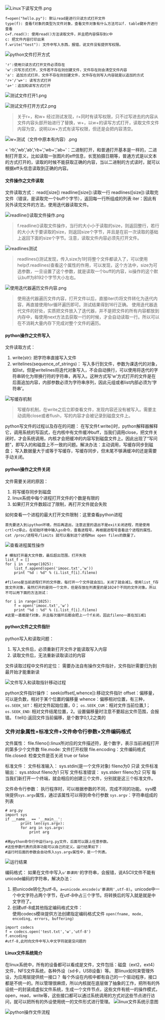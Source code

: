 ![Linux下读写文件.png](http://upload-images.jianshu.io/upload_images/1779926-4134807ab6a314dc.png?imageMogr2/auto-orient/strip%7CimageView2/2/w/1240)
```
f=open("hello.py"): 默认read是进行只读方式打开文件
type(f): 查看f对象的类型为文件对象，查看文件对象有什么方法可以f. table键补齐进行查看
c=f.read(): 使用read()方法读取文件，并且把内容保存到c中
c: 把文件内容打印出来
f.write("test"): 文件中写入东西，报错，说文件没有提供写权限。
```

![python文件打开方式](http://upload-images.jianshu.io/upload_images/1779926-9bf9c2dca4f7999b.png?imageMogr2/auto-orient/strip%7CimageView2/2/w/1240)
```
'r':使用只读方式打开文件必须存在
'w':只写方式打开，文件若不存在则创建文件，文件存在则会清空文件内容
'a': 追加方式打开，文件不存在则创建文件，文件存在则写入内容就是以追加的方式
'r+'/'w+': 读写方式打开
'a+'：追加和读写方式打开
```
![测试文件打开1.png](http://upload-images.jianshu.io/upload_images/1779926-121acbdb2fbf245e.png?imageMogr2/auto-orient/strip%7CimageView2/2/w/1240)

![测试文件打开方式2.png](http://upload-images.jianshu.io/upload_images/1779926-180708be08c00183.png?imageMogr2/auto-orient/strip%7CimageView2/2/w/1240)

> 关于r+，和w+ 经过测试发现，r+同时有读写权限，只不过写进去的内容从文件内容头部开始进行了替换，w+，以w+的读写方式打开，读取文件文件内容为空，说明以w+方式有读写权限，但还是会把内容清空。

![w+测试（文件中原本有内容）.png](http://upload-images.jianshu.io/upload_images/1779926-85226f9ebcb3cbbd.png?imageMogr2/auto-orient/strip%7CimageView2/2/w/1240)

< 'rb','wb','ab','rb+','wb+','ab+'：二进制打开，和普通打开基本是一样的，二进制打开意义，比如读取一张图片的eff信息，长宽拍摄日期等，普通方式是以文本的方式打开的，读取的时候不能获取正确的内容，当以二进制的方式读时，就可以根据eff头信息读取到正确的内容。

#### 文件操作之文件读取
文件读取方式：
read([size])
readline([size]):读取一行
readlines([size]):读取完文件（错误，是读取完一个buff个字节），返回每一行所组成的列表
iter：因此有另外读完文件的方法，使用迭代器读取文件。

![readline()读取文件操作.png](http://upload-images.jianshu.io/upload_images/1779926-eacd69524a4ea1d1.png?imageMogr2/auto-orient/strip%7CimageView2/2/w/1240)
> f.readline()读取文件操作，当行的大小小于读取的size，则返回整行，若行的大小大于要读取的size，则返回size个字节，并且是在前一次读取的基础上返回下面的size个字节。注意，读取文件内容必须先打开文件。

![readlines测试](http://upload-images.jianshu.io/upload_images/1779926-7ba17f67fb41b918.png?imageMogr2/auto-orient/strip%7CimageView2/2/w/1240)
> readlines()测试发现，传入size为1时将整个文件都读入了，可以使用help(f.readlines)查看这个属性的作用，可以发现，这个方法中，size为可选参数，一旦设置了这个参数，就是读取一个buff的内容，io操作的这个默认buff为8192个字节大小左右。


![使用迭代器遍历文件内容.png](http://upload-images.jianshu.io/upload_images/1779926-b95f5ddbb1caa338.png?imageMogr2/auto-orient/strip%7CimageView2/2/w/1240)
> 使用迭代器遍历文件内容，打开文件以后，直接iter(f)将文件转化为迭代内容，再直接使用for循环遍历即可。测试结果得到16行正确。
使用迭代器迭代文件的好处，实质把文件放入了迭代器，并不是把文件的所有内容都放到内存中，每使用next方法去获取一行的时候，才会自动读取一行。所以可以在不消耗大量内存下完成对整个文件的遍历。


#### python操作之文件写入
文件读取方式：
1. write(str): 把字符串直接写入文件
2. writelines(sequence_of_strings)： 写入多行到文件，参数为课迭代的对象，如list，但是writelines将迭代对象写入，不会自动换行，可以使用将迭代的字符串转化为带换行符的字符串，再写入。这种方式写‘w’方式打开的文件是在后面追加内容，内部参数必须为字符串序列，因此元组或者list内部必须为‘字符串’。

![写缓存机制](http://upload-images.jianshu.io/upload_images/1779926-5dc64f19da756496.png?imageMogr2/auto-orient/strip%7CimageView2/2/w/1240)
> 写缓存机制，在write之后立即查看文件，发现内容还没有被写入。需要主动调用close或者flush，写的内容才会被记录到磁盘文件上。

python写文件的过程以及存在的问题：
在写文件f.write()时，python解释器解释它，调用系统的写函式，在内核中有文件缓冲buff，当我们调用close，把文件关闭时，才会系统调用，内核才会把缓冲的内容写到磁盘文件上。因此出现了“写问题”，即写入的和磁盘上不一致的问题。解决办法：主动调用，写缓存同步到磁盘； 写入数据量大于或等于写缓存，写缓存同步，但末尾不够满缓冲的还是需要手动关闭。


#### python操作之文件关闭
文件需要关闭的原因：
1. 将写缓存同步到磁盘
2. linux系统中每个进程打开文件的个数是有限的
3. 如果打开文件数超过了限制，再打开文件就会失败 

如何查看一个进程的最大打开文件限制：这里查看python进程
```
首先要进入到ipython环境，然后再退出，注意这里的退出不是exit关闭进程，而是使用crtl+z停止。在初始环境中输入ps命令，查看进程号，再根据进程号查看这个进程的属性。cat /proc/进程号/limits 就可以看到这个进程Max open files的数量了。
```
![查看进程属性操作](http://upload-images.jianshu.io/upload_images/1779926-900a92da955611d5.png?imageMogr2/auto-orient/strip%7CimageView2/2/w/1240)



```
# 模拟打开最大文件数，最后超出范围，打开失败
list_f = []
for i in  range(1025):
	list_f.append(open('imooc.txt','w'))
	print "%d : %d" % (i.list_f[i].fileno)

#fileno是当前进程打开的文件数，每打开一个文件就会加1，关闭了就会减1。使用list_f存放文件对象，虽然打开的是同一个文件，但是存放在列表里的是1024个不同的文件对象。所以不可以用下面的方法测试：

for i in range(1025):
	f = open('imooc.txt','w')
	print "%d : %d" % (i.list_f[i].fileno)
#这里一直都是f对象，并且每次循环后都会把上一个f关闭，因此fileno一直在加1减1
```

#### python文件之文件指针
python写入和读取问题：
1. 写入文件后，必须重新打开文件才能读取写入内容
2. 读取文件后，无法重新读取读过的内容

文件读取过程中文件的定位：
需要办法自有操作文件指针，文件指针需要归为到最开始才能重新读

![文件写入和读取指针移动过程](http://upload-images.jianshu.io/upload_images/1779926-f9b17f882612333b.png?imageMogr2/auto-orient/strip%7CimageView2/2/w/1240)

python文件指针操作：
seek(offset[,whence]):移动文件指针
	offset：偏移量，可以是负数，相对于某个位置的偏移量
	whence：偏移相对位置，有三种，`os.SEEK_SET`：相对文件起始位置，0； `os.SEEK_CUR`：相对文件当前位置,1；
	`os.SEEK_END`: 相对文件结尾位置，2。设置偏移量时注意不要超出文件范围，会报错。
f.tell():返回文件当前偏移，是个数字0,1,2之类的


### 文件对象属性+标准文件+文件命令行参数+文件编码格式
文件属性：
file.fileno():linux所对应的文件描述符，是个数字，表示当前进程打开的第多少个文件数
file.mode: 文件打开权限
file.encoding：文件编码格式
file.closed: 检查文件是否关闭 true or false

标准文件：
文件标准输入： sys.stdin(是一个文件对象) fileno为0 只读
文件标准输出： sys.stdout    fileno为1  只写
文件标准错误： sys.stderr    fileno为2  只写
每当我们新打开一个终端，就会相应的创建三个文件，分别就是这三个标准文件。

文件命令行参数：
执行程序时，可以根据参数的不同，完成不同的功能。
sys模块提供`sys.argv`属性，通过该属性可以得到命令行参数
`sys.argv`：字符串组成的列表
 
 ```
 # arg.py
 import sys
 if __name__ == '__main__':
 		print len(sys.argv):
 		for arg in sys.argv:
 			print arg

 #再python命令行中运行arg.py文件，后面可以跟上任意参数。
 #这些参数代表的具体功能可以自己的定义。运行结果如下：
 #运行时后面的参数会自动传入sys.argv属性中，是一个列表。
 ```

![运行结果](http://upload-images.jianshu.io/upload_images/1779926-7de3c0740ccaa9e1.png?imageMogr2/auto-orient/strip%7CimageView2/2/w/1240)

编码格式：
如果在文件中写入`u'慕课网'`的字符串，会报错，说ASCII文件不能有unicode编码的字符串，解决办法：
1. 把unicode转化为utf-8。`a=unicode.encode(u'慕课网',utf-8)`。unicode中一个中文字符占两个字节，在utf-8中占三个字节。将转换后的写入就是就是中文字符了。
2. 创建utf-8或其他指定编码格式文件：	
	使用codecs模块提供方法创建指定编码格式文件
	`open(fname, mode, encoding, errors, buffering)`

```
import codecs
f = codecs.open('test.txt','w','utf-8')
f.encoding
#utf-8,此时向文件中写入中文字符就是没问题的
```

#### Linux文件系统简介
在linux系统中，所有的设备都可以看成是文件，文件包括：磁盘（ext2，ext4）文件，NFS文件系统，各种外设（sd卡，USB设备）等。
那linux如何来管理外设，为应用层提供统一接口？
每个外设在内核中都有自己的一个驱动程序，接口都是不统一的。所以管理很麻烦，所以内核就在底层做了抽象的工作，把所有的外设统一的封装成虚拟文件系统，生成一个文件节点，这些文件有统一的操作模式，open，read，write等，这些接口都可以通过系统调用的方式对这些节点进行访问，就可以把所有的外设使用统一的文件形式进行管理。
![linux文件系统示意图](http://upload-images.jianshu.io/upload_images/1779926-94bc8249aacfbc23.png?imageMogr2/auto-orient/strip%7CimageView2/2/w/1240)

![python操作文件流程](http://upload-images.jianshu.io/upload_images/1779926-02c576da87737980.png?imageMogr2/auto-orient/strip%7CimageView2/2/w/1240)

